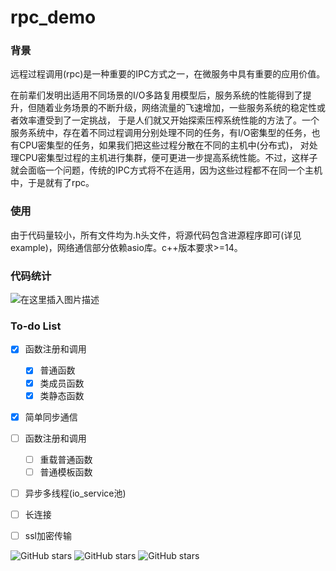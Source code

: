 # rpc_demo

### 背景
远程过程调用(rpc)是一种重要的IPC方式之一，在微服务中具有重要的应用价值。

在前辈们发明出适用不同场景的I/O多路复用模型后，服务系统的性能得到了提升，但随着业务场景的不断升级，网络流量的飞速增加，一些服务系统的稳定性或者效率遭受到了一定挑战，
于是人们就又开始探索压榨系统性能的方法了。一个服务系统中，存在着不同过程调用分别处理不同的任务，有I/O密集型的任务，也有CPU密集型的任务，如果我们把这些过程分散在不同的主机中(分布式)，
对处理CPU密集型过程的主机进行集群，便可更进一步提高系统性能。不过，这样子就会面临一个问题，传统的IPC方式将不在适用，因为这些过程都不在同一个主机中，于是就有了rpc。

### 使用
由于代码量较小，所有文件均为.h头文件，将源代码包含进源程序即可(详见example)，网络通信部分依赖asio库。c++版本要求>=14。

### 代码统计
![在这里插入图片描述](https://img-blog.csdnimg.cn/8c2d1bf995af428b94d79f5fc1117ef4.jpg?x-oss-process=image/watermark,type_ZHJvaWRzYW5zZmFsbGJhY2s,shadow_50,text_Q1NETiBAcXFfMjAwMTQ2MTE=,size_20,color_FFFFFF,t_70,g_se,x_16#pic_center)

### To-do List
- [x] 函数注册和调用
  - [x] 普通函数
  - [x] 类成员函数
  - [x] 类静态函数
- [x] 简单同步通信
- [ ] 函数注册和调用
  - [ ] 重载普通函数
  - [ ] 普通模板函数
- [ ] 异步多线程(io_service池)
- [ ] 长连接
- [ ] ssl加密传输



![GitHub stars](https://img.shields.io/badge/%E7%9D%A1%E5%A4%A7%E8%A7%89-%E8%BA%AB%E4%BD%93%E5%81%A5%E5%BA%B7-green) ![GitHub stars](https://img.shields.io/badge/%E9%A6%99%E6%A6%AD%E4%B8%BD%E8%88%8D-%E6%85%A2%E6%85%A2%E8%B5%B0-brightgreen) ![GitHub stars](https://img.shields.io/badge/%E7%BF%A1%E5%86%B7%E7%BF%A0-%E6%97%85%E8%A1%8C-orange)
